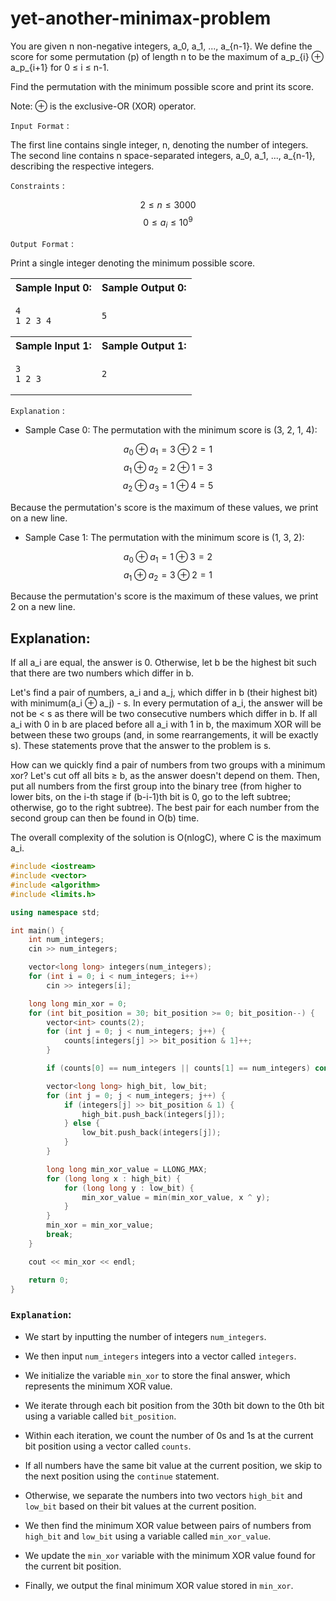 # yet-another-minimax-problem

You are given n non-negative integers, a_0, a_1, ..., a_{n-1}. We define the score for some permutation (p) of length n to be the maximum of a_p_{i} ⊕ a_p_{i+1} for 0 ≤ i ≤ n-1.

Find the permutation with the minimum possible score and print its score.

Note: ⊕ is the exclusive-OR (XOR) operator.

`Input Format` :

The first line contains single integer, n, denoting the number of integers.
The second line contains n space-separated integers, a_0, a_1, ..., a_{n-1}, describing the respective integers.

`Constraints` :

$$ 2 \le n \le 3000 $$
$$ 0 \le a_i \le 10^9 $$

`Output Format` :

Print a single integer denoting the minimum possible score.


<table width=100%>
<tr>
<th>Sample Input 0:</th>
<th>Sample Output 0:</th>
</tr>

<tr>
<td>

```
4
1 2 3 4
```
</td>

<td>

```
5
```
</td>
</tr>

<tr>
<th>Sample Input 1:</th>
<th>Sample Output 1:</th>
</tr>

<tr>
<td>

```
3
1 2 3
```
</td>

<td>

```
2
```
</td>
</tr>
</table>

`Explanation` :

+ Sample Case 0:
The permutation with the minimum score is (3, 2, 1, 4):

$$ a_0 ⊕ a_1 = 3 ⊕ 2 = 1 $$
$$ a_1 ⊕ a_2 = 2 ⊕ 1 = 3 $$
$$ a_2 ⊕ a_3 = 1 ⊕ 4 = 5 $$

Because the permutation's score is the maximum of these values, we print  on a new line.

+ Sample Case 1:
The permutation with the minimum score is (1, 3, 2):

$$ a_0 ⊕ a_1 = 1 ⊕ 3 = 2 $$
$$ a_1 ⊕ a_2 = 3 ⊕ 2 = 1 $$

Because the permutation's score is the maximum of these values, we print 2 on a new line.


## Explanation:

If all a_i are equal, the answer is 0. Otherwise, let b be the highest bit such that there are two numbers which differ in b.


Let's find a pair of numbers, a_i and a_j, which differ in b (their highest bit) with minimum(a_i ⊕ a_j) - s. In every permutation of a_i, the answer will be not be < s as there will be two consecutive numbers which differ in b. If all a_i with 0 in b are placed before all a_i with 1 in b, the maximum XOR will be between these two groups (and, in some rearrangements, it will be exactly s). These statements prove that the answer to the problem is s.


How can we quickly find a pair of numbers from two groups with a minimum xor?
Let's cut off all bits ≥ b, as the answer doesn't depend on them. Then, put all numbers from the first group into the binary tree (from higher to lower bits, on the i-th stage if (b-i-1)th bit is 0, go to the left subtree; otherwise, go to the right subtree). The best pair for each number from the second group can then be found in O(b) time.


The overall complexity of the solution is O(nlogC), where C is the maximum a_i.


```cpp
#include <iostream>
#include <vector>
#include <algorithm>
#include <limits.h>

using namespace std;

int main() {
    int num_integers;
    cin >> num_integers;

    vector<long long> integers(num_integers);
    for (int i = 0; i < num_integers; i++)
        cin >> integers[i];

    long long min_xor = 0;
    for (int bit_position = 30; bit_position >= 0; bit_position--) {
        vector<int> counts(2);
        for (int j = 0; j < num_integers; j++) {
            counts[integers[j] >> bit_position & 1]++;
        }

        if (counts[0] == num_integers || counts[1] == num_integers) continue;

        vector<long long> high_bit, low_bit;
        for (int j = 0; j < num_integers; j++) {
            if (integers[j] >> bit_position & 1) {
                high_bit.push_back(integers[j]);
            } else {
                low_bit.push_back(integers[j]);
            }
        }

        long long min_xor_value = LLONG_MAX;
        for (long long x : high_bit) {
            for (long long y : low_bit) {
                min_xor_value = min(min_xor_value, x ^ y);
            }
        }
        min_xor = min_xor_value;
        break;
    }

    cout << min_xor << endl;

    return 0;
}
```

### `Explanation`:

+ We start by inputting the number of integers `num_integers`.

+ We then input `num_integers` integers into a vector called `integers`.

+ We initialize the variable `min_xor` to store the final answer, which represents the minimum XOR value.

+ We iterate through each bit position from the 30th bit down to the 0th bit using a variable called `bit_position`.

+ Within each iteration, we count the number of 0s and 1s at the current bit position using a vector called `counts`.

+ If all numbers have the same bit value at the current position, we skip to the next position using the `continue` statement.

+ Otherwise, we separate the numbers into two vectors `high_bit` and `low_bit` based on their bit values at the current position.

+ We then find the minimum XOR value between pairs of numbers from `high_bit` and `low_bit` using a variable called `min_xor_value`.

+ We update the `min_xor` variable with the minimum XOR value found for the current bit position.

+ Finally, we output the final minimum XOR value stored in `min_xor`.